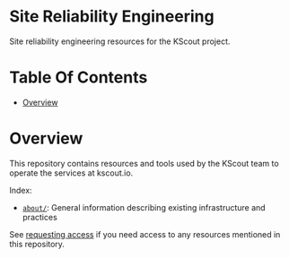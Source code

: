 # Site Reliability Engineering
Site reliability engineering resources for the KScout project.

# Table Of Contents
- [Overview](#overview)

# Overview
This repository contains resources and tools used by the KScout team to operate 
the services at kscout.io.

Index:

- [`about/`](about): General information describing existing infrastructure 
  and practices

See [requesting access](about/communication.md#requesting-access) if you need access
to any resources mentioned in this repository.
